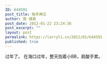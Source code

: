 ```yaml
---
ID: 644591
post_title: 兔年再见
author: 南 靖男
post_date: 2012-01-22 23:24:36
post_excerpt: ""
layout: post
permalink: https://larryli.cn/2012/01/644591
published: true
---
```

过年了。
在海口过年，整天抱着小BB，肩酸手累。